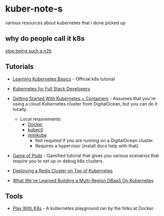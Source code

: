 # kuber-note-s

various resources about kubernetes that i done picked up

## why do people call it k8s

[stop being such a n2b](https://a11yproject.com/posts/a11y-and-other-numeronyms/)

## Tutorials

- [Learning Kubernetes Basics](https://kubernetes.io/docs/tutorials/kubernetes-basics/) - Official k8s tutorial
- [Kubernetes for Full Stack Developers](https://www.digitalocean.com/community/curriculums/kubernetes-for-full-stack-developers)
- [Getting Started With Kubernetes + Containers](https://www.digitalocean.com/community/meetup_kits/getting-started-with-containers-and-kubernetes-a-digitalocean-meetup-kit) - Assumes that you're using a cloud Kubernetes cluster from DigitalOcean, but you can do it locally.

  - Local requirements:
    - [Docker](https://docs.docker.com/install/)
    - [kubectl](https://kubernetes.io/docs/tasks/tools/install-kubectl/)
    - [minikube](https://kubernetes.io/docs/tasks/tools/install-minikube/)
      - Not required if you are running on a DigitalOcean cluster.
      - Requires a hypervisor (install docs help with that).

- [Game of Pods](https://dev.to/kodekloud/learn-kubernetes-by-playing-the-game-of-pods-43g4) - Gamified tutorial that gives you various scenarios that require you to set up or debug k8s clusters.
- [Deploying a Redis Cluster on Top of Kubernetes](https://rancher.com/blog/2019/deploying-redis-cluster/)
- [What We've Learned Building a Multi-Region DBaaS On Kubernetes](https://www.cockroachlabs.com/community/tech-talks/cloud-native-rejekts-na-2019)

## Tools

- [Play With K8s](https://labs.play-with-k8s.com/) - A kubernetes playground ran by the folks at Docker.
